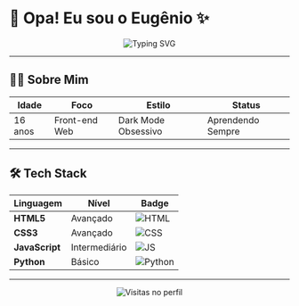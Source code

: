 # 🌌 Opa! Eu sou o Eugênio ✨

<p align="center">
  <img src="https://readme-typing-svg.demolab.com?font=Fira+Code&size=24&pause=1000&color=00F7FF&center=true&vCenter=true&width=500&lines=Dark+Mode+Forever+🖤;Desenvolvedor+Front-end+Júnior;16+anos+de+código+e+café" alt="Typing SVG" />
</p>

---

## 🧑‍💻 Sobre Mim

<div align="center">

| **Idade**       | **Foco**               | **Estilo**          | **Status**          |
|-----------------|------------------------|---------------------|---------------------|
| 16 anos         | Front-end Web          | Dark Mode Obsessivo | Aprendendo Sempre   |

</div>

---

## 🛠️ Tech Stack

<div align="center">

| Linguagem       | Nível                  | Badge               |
|----------------|------------------------|---------------------|
| **HTML5**      | Avançado              | ![HTML](https://img.shields.io/badge/HTML5-E34F26?style=flat&logo=html5&logoColor=white) |
| **CSS3**       | Avançado              | ![CSS](https://img.shields.io/badge/CSS3-1572B6?style=flat&logo=css3&logoColor=white) |
| **JavaScript** | Intermediário         | ![JS](https://img.shields.io/badge/JavaScript-F7DF1E?style=flat&logo=javascript&logoColor=black) |
| **Python**     | Básico                | ![Python](https://img.shields.io/badge/Python-3776AB?style=flat&logo=python&logoColor=white) |

</div>

---

<p align="center">
  <img src="https://komarev.com/ghpvc/?username=d4nieleugeni4&label=Profile+Views&color=00f7ff&style=flat" alt="Visitas no perfil" /> 
</p>
